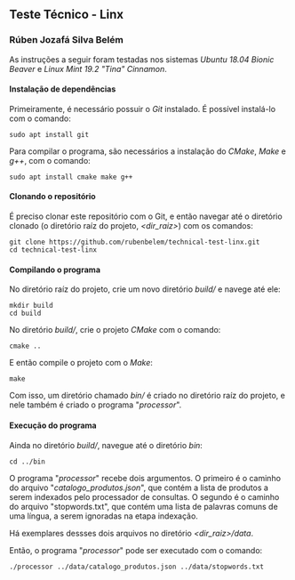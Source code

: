 ## Teste Técnico - Linx

### Rúben Jozafá Silva Belém

As instruções a seguir foram testadas nos sistemas _Ubuntu 18.04 Bionic Beaver_ e _Linux Mint 19.2 "Tina" Cinnamon_.

#### Instalação de dependências

Primeiramente, é necessário possuir o _Git_ instalado. É possível instalá-lo com o comando:

```
sudo apt install git
```

Para compilar o programa, são necessários a instalação do _CMake_, _Make_ e _g++_, com o comando:

```
sudo apt install cmake make g++
```

#### Clonando o repositório

É preciso clonar este repositório com o Git, e então navegar até o diretório clonado (o diretório raíz do projeto, _<dir_raiz\>_) com os comandos:

```
git clone https://github.com/rubenbelem/technical-test-linx.git
cd technical-test-linx
```

#### Compilando o programa

No diretório raíz do projeto, crie um novo diretório _build/_ e navege até ele:

```
mkdir build
cd build
```

No diretório _build/_, crie o projeto _CMake_ com o comando:

```
cmake ..
```

E então compile o projeto com o _Make_:

```
make
```

Com isso, um diretório chamado _bin/_ é criado no diretório raíz do projeto, e nele também é criado o programa "_processor_".

#### Execução do programa

Ainda no diretório _build/_, navegue até o diretório _bin_:

```
cd ../bin
```

O programa "_processor_" recebe dois argumentos. O primeiro é o caminho do arquivo "_catalogo_produtos.json_", que contém a lista de produtos a serem indexados pelo processador de consultas. O segundo é o caminho do arquivo "stopwords.txt", que contém uma lista de palavras comuns de uma língua, a serem ignoradas na etapa indexação.

Há exemplares dessses dois arquivos no diretório _\<dir_raiz\>/data_.

Então, o programa "_processor_" pode ser executado com o comando:

```
./processor ../data/catalogo_produtos.json ../data/stopwords.txt
```
